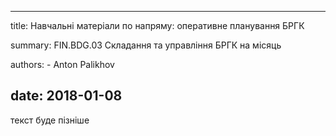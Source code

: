 

---
title: Навчальні матеріали по напряму: оперативне планування БРГК 

summary: FIN.BDG.03 Складання та управління БРГК на місяць

authors:
    - Anton Palikhov

date: 2018-01-08
---


текст буде пізніше
